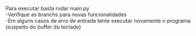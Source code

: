Para executar basta rodar main.py  
-Verifique as branchs para novas funcionalidades  
-Em alguns casos de erro de entrada tente executar novamente o programa (suspeito do buffer do teclado)